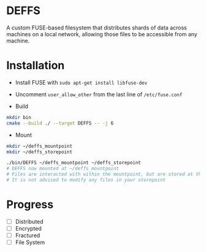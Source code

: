 # DEFFS
A custom FUSE-based filesystem that distributes shards of data across machines
on a local network, allowing those files to be accessible from any machine.

# Installation
- Install FUSE with `sudo apt-get install libfuse-dev`

- Uncomment `user_allow_other` from the last line of `/etc/fuse.conf`

- Build

```bash
mkdir bin
cmake --build ./ --target DEFFS -- -j 6
```

- Mount

```bash
mkdir ~/deffs_mountpoint
mkdir ~/deffs_storepoint

./bin/DEFFS ~/deffs_mountpoint ~/deffs_storepoint
# DEFFS now mounted at ~/deffs_mountpoint
# Files are interacted with within the mountpoint, but are stored at the storepoint
# It is not advised to modify any files in your storepoint
```

# Progress
- [ ] Distributed
- [ ] Encrypted
- [ ] Fractured
- [ ] File System
